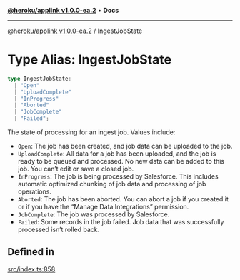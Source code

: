 [**@heroku/applink v1.0.0-ea.2**](../README.md) • **Docs**

***

[@heroku/applink v1.0.0-ea.2](../README.md) / IngestJobState

# Type Alias: IngestJobState

```ts
type IngestJobState: 
  | "Open"
  | "UploadComplete"
  | "InProgress"
  | "Aborted"
  | "JobComplete"
  | "Failed";
```

The state of processing for an ingest job. Values include:
- `Open`: The job has been created, and job data can be uploaded to the job.
- `UploadComplete`: All data for a job has been uploaded, and the job is ready to be queued and processed. No new data can be added to this job. You can’t edit or save a closed job.
- `InProgress`: The job is being processed by Salesforce. This includes automatic optimized chunking of job data and processing of job operations.
- `Aborted`: The job has been aborted. You can abort a job if you created it or if you have the “Manage Data Integrations” permission.
- `JobComplete`: The job was processed by Salesforce.
- `Failed`: Some records in the job failed. Job data that was successfully processed isn’t rolled back.

## Defined in

[src/index.ts:858](https://github.com/heroku/heroku-applink-nodejs/blob/3fb51da43e4d04227af35a3ae6f0781c0baa825b/src/index.ts#L858)
